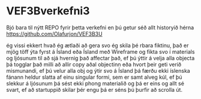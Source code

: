 # VEF3Bverkefni3
Bjó bara til nýtt REPO fyrir þetta verkefni en þú getur séð allt historyið hérna
https://github.com/Olafurjon/VEF3B3U

ég vissi ekkert hvað ég ætlaði að gera svo ég skila þé rbara fiktinu, það er mjög töff ýta fyrst á Ísland eða Ísland með Wireframe og fikta svo í materials og ljósunum til að sjá hvernig það affectar það, ef þú ýttir á velja alla objecta þá togglar það milli að allir copy aðal objectinn eða hvort þeir geti verið mismunandi, ef þú velur alla obj og ýtir svo á Ísland þá færðu ekki íslenska fánann heldur slatta af einu singular formi, sem er samt alveg kúl, ef þú slekkur á ljósunum þá sést ekki phong materialið og þá er eins og allt sé svart, ef að startuppið skilar þér engu þá er séns þú þurfir að scrolla út.
